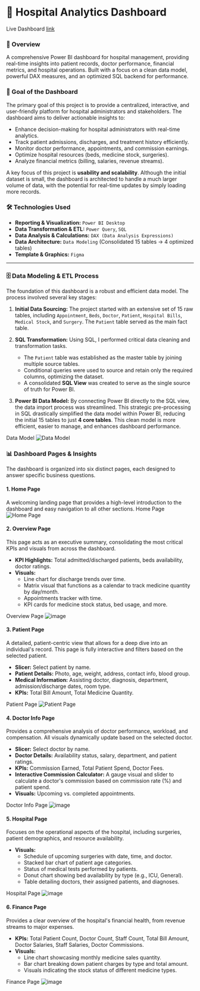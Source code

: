 # 🏥 Hospital Analytics Dashboard
Live Dashboard [link](https://app.powerbi.com/view?r=eyJrIjoiZGU5OTQ5YzgtOTUxOS00ZmU5LWEyM2ItYmExMTZmOTc4Y2ZjIiwidCI6IjY2MjQ1OWI0LTQ3YWUtNDc0Yi05ODkyLTczZDhhMDRjODRmMSJ9)
### 📌 Overview
A comprehensive Power BI dashboard for hospital management, providing real-time insights into patient records, doctor performance, financial metrics, and hospital operations. Built with a focus on a clean data model, powerful DAX measures, and an optimized SQL backend for performance.

### 🎯 Goal of the Dashboard
The primary goal of this project is to provide a centralized, interactive, and user-friendly platform for hospital administrators and stakeholders. The dashboard aims to deliver actionable insights to:

- Enhance decision-making for hospital administrators with real-time analytics.
- Track patient admissions, discharges, and treatment history efficiently.
- Monitor doctor performance, appointments, and commission earnings.
- Optimize hospital resources (beds, medicine stock, surgeries).
- Analyze financial metrics (billing, salaries, revenue streams).

A key focus of this project is **usability and scalability**. Although the initial dataset is small, the dashboard is architected to handle a much larger volume of data, with the potential for real-time updates by simply loading more records.

### 🛠️ Technologies Used
- **Reporting & Visualization:** `Power BI Desktop`
- **Data Transformation & ETL:** `Power Query`, `SQL`
- **Data Analysis & Calculations:** `DAX (Data Analysis Expressions)`
- **Data Architecture:** `Data Modeling` (Consolidated 15 tables → 4 optimized tables)
- **Template & Graphics:** `Figma`

---

### 🗄️ Data Modeling & ETL Process
The foundation of this dashboard is a robust and efficient data model. The process involved several key stages:

1.  **Initial Data Sourcing:** The project started with an extensive set of 15 raw tables, including `Appointment`, `Beds`, `Doctor`, `Patient`, `Hospital Bills`, `Medical Stock`, and `Surgery`. The `Patient` table served as the main fact table.

2.  **SQL Transformation:** Using SQL, I performed critical data cleaning and transformation tasks.
    - The `Patient` table was established as the master table by joining multiple source tables.
    - Conditional queries were used to source and retain only the required columns, optimizing the dataset.
    - A consolidated **SQL View** was created to serve as the single source of truth for Power BI.

3.  **Power BI Data Model:** By connecting Power BI directly to the SQL view, the data import process was streamlined. This strategic pre-processing in SQL drastically simplified the data model within Power BI, reducing the initial 15 tables to just **4 core tables**. This clean model is more efficient, easier to manage, and enhances dashboard performance.

Data Model ![Data Model](https://github.com/user-attachments/assets/f417104b-3d35-4701-921d-41856b6f278d)


### 📊 Dashboard Pages & Insights
The dashboard is organized into six distinct pages, each designed to answer specific business questions.

#### 1. Home Page
A welcoming landing page that provides a high-level introduction to the dashboard and easy navigation to all other sections.
Home Page ![Home Page](https://github.com/user-attachments/assets/a60cbc8c-5aae-408d-ae51-cad1ad2dd03f)

#### 2. Overview Page
This page acts as an executive summary, consolidating the most critical KPIs and visuals from across the dashboard.
- **KPI Highlights:** Total admitted/discharged patients, beds availability, doctor ratings.
- **Visuals:**
    - Line chart for discharge trends over time.
    - Matrix visual that functions as a calendar to track medicine quantity by day/month.
    - Appointments tracker with time.
    - KPI cards for medicine stock status, bed usage, and more.

Overview Page ![image](https://github.com/user-attachments/assets/60634160-7b44-490c-8aa3-0ad9d192ae56)

#### 3. Patient Page
A detailed, patient-centric view that allows for a deep dive into an individual's record. This page is fully interactive and filters based on the selected patient.
- **Slicer:** Select patient by name.
- **Patient Details:** Photo, age, weight, address, contact info, blood group.
- **Medical Information:** Assisting doctor, diagnosis, department, admission/discharge dates, room type.
- **KPIs:** Total Bill Amount, Total Medicine Quantity.

Patient Page ![Patient Page](https://github.com/user-attachments/assets/f6e63d38-2f86-475a-9170-4ed519072fbc)

#### 4. Doctor Info Page
Provides a comprehensive analysis of doctor performance, workload, and compensation. All visuals dynamically update based on the selected doctor.
- **Slicer:** Select doctor by name.
- **Doctor Details:** Availability status, salary, department, and patient ratings.
- **KPIs:** Commission Earned, Total Patient Spend, Doctor Fees.
- **Interactive Commission Calculator:** A gauge visual and slider to calculate a doctor's commission based on commission rate (%) and patient spend.
- **Visuals:** Upcoming vs. completed appointments.

Doctor Info Page ![image](https://github.com/user-attachments/assets/cba668a2-3455-4b03-b549-43461a0f84c6)

#### 5. Hospital Page
Focuses on the operational aspects of the hospital, including surgeries, patient demographics, and resource availability.
- **Visuals:**
    - Schedule of upcoming surgeries with date, time, and doctor.
    - Stacked bar chart of patient age categories.
    - Status of medical tests performed by patients.
    - Donut chart showing bed availability by type (e.g., ICU, General).
    - Table detailing doctors, their assigned patients, and diagnoses.

Hospital Page ![image](https://github.com/user-attachments/assets/3f6f0fc9-22d5-4616-81df-d4136d6c0d8b)

#### 6. Finance Page
Provides a clear overview of the hospital's financial health, from revenue streams to major expenses.
- **KPIs:** Total Patient Count, Doctor Count, Staff Count, Total Bill Amount, Doctor Salaries, Staff Salaries, Doctor Commissions.
- **Visuals:**
    - Line chart showcasing monthly medicine sales quantity.
    - Bar chart breaking down patient charges by type and total amount.
    - Visuals indicating the stock status of different medicine types.

Finance Page ![image](https://github.com/user-attachments/assets/9db36032-18a7-4b2a-9a91-e0fb9a00c60c)
